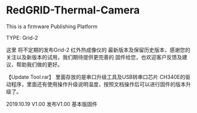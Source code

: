 # RedGRID-Thermal-Camera
This is a firmware Publishing Platform 


TYPE: Grid-2 



这里 将不定期的发布Grid-2 红外热成像仪的 最新版本及保留历史版本，感谢您的关注以及新版本的试用，我们期待提供更完善的 固件给您，也欢迎客户反馈及建议，帮助我们做的更好。





【Update Tool.rar】 里面存放的是串口升级工具及USB转串口芯片 CH340E的驱动程序，里面还有使用操作升级说明温度，按照文档操作后可以进行固件的版本升级了。


2019.10.19 V1.00
发布V1.00 基本版固件
